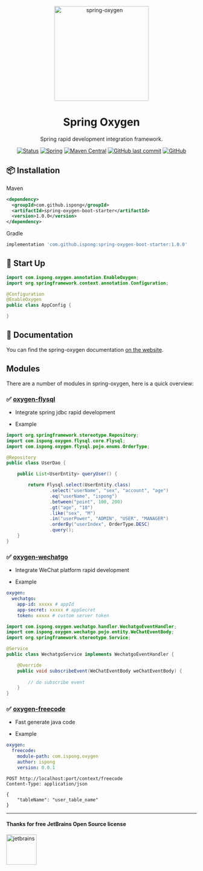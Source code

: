 <p align="center">
  <a href="https://github.com/ispong/spring-oxygen">
    <img alt="spring-oxygen" width="250" src="https://gitee.com/ispong/blog-images/raw/master/design/0ef04e6dc18553c88d8ae4815b4fc93.png">
  </a>
</p>

<h1 align="center">Spring Oxygen</h1>

<div align="center">

Spring rapid development integration framework.

[![Status][Status-image]][Status-url] [![Spring][Spring-image]][Spring-url] [![Maven Central][Maven-image]][Maven-url] [![GitHub last commit][commit-image]][commit-url] [![GitHub][license-image]][license-url]

[Status-image]: https://img.shields.io/badge/status-developing-ff69b4?style=flat-square
[Status-url]: https://github.com/ispong/spring-oxygen
[Spring-image]: https://img.shields.io/badge/spring-2.2.x-blue?style=flat-square
[Spring-url]: https://spring.io/
[Maven-image]: https://img.shields.io/maven-central/v/com.github.ispong/spring-oxygen-flysql?style=flat-square
[Maven-url]: https://search.maven.org/search?q=g:com.github.ispong
[commit-image]: https://img.shields.io/github/last-commit/ispong/spring-oxygen?style=flat-square
[commit-url]: https://github.com/ispong/spring-oxygen
[license-image]: https://img.shields.io/github/license/ispong/spring-oxygen?style=flat-square
[license-url]: https://github.com/ispong/spring-oxygen/blob/master/LICENSE

</div>

## 📦 Installation

Maven

```xml
<dependency>
  <groupId>com.github.ispong</groupId>
  <artifactId>spring-oxygen-boot-starter</artifactId>
  <version>1.0.0</version>
</dependency>
```

Gradle

```groovy
implementation 'com.github.ispong:spring-oxygen-boot-starter:1.0.0'
```

## 🔨 Start Up

```java
import com.ispong.oxygen.annotation.EnableOxygen;
import org.springframework.context.annotation.Configuration;

@Configuration
@EnableOxygen
public class AppConfig {

}
```

## 📄 Documentation

You can find the spring-oxygen documentation [on the website](https://ispong.gitee.io/spring-oxygen).  

## Modules

There are a number of modules in spring-oxygen, here is a quick overview:

### ✅ [oxygen-flysql](https://github.com/ispong/spring-oxygen/blob/master/spring-oxygen-flysql/src/main/java/com/ispong/oxygen/flysql/README.md)

- Integrate spring jdbc rapid development

- Example

```java
import org.springframework.stereotype.Repository;
import com.ispong.oxygen.flysql.core.Flysql;
import com.ispong.oxygen.flysql.pojo.enums.OrderType;

@Repository
public class UserDao {

    public List<UserEntity> queryUser() {

        return Flysql.select(UserEntity.class)
                .select("userName", "sex", "account", "age")
                .eq("userName", "ispong")
                .between("point", 100, 200)
                .gt("age", "18")
                .like("sex", "M")
                .in("userPower", "ADMIN", "USER", "MANAGER")
                .orderBy("userIndex", OrderType.DESC)
                .query();
    }
}
```

### ✅ [oxygen-wechatgo](https://github.com/ispong/spring-oxygen/blob/master/spring-oxygen-wechatgo/src/main/java/com/ispong/oxygen/wechatgo/README.md)

- Integrate WeChat platform rapid development

- Example

```yaml
oxygen:
  wechatgo:
    app-id: xxxxx # appId
    app-secret: xxxxx # appSecret
    token: xxxxx # custom server token
```

```java
import com.ispong.oxygen.wechatgo.handler.WechatgoEventHandler;
import com.ispong.oxygen.wechatgo.pojo.entity.WeChatEventBody;
import org.springframework.stereotype.Service;

@Service
public class WechatgoService implements WechatgoEventHandler {

    @Override
    public void subscribeEvent(WeChatEventBody weChatEventBody) {
        
        // do subscribe event
    }
}
```

### ✅ [oxygen-freecode](https://github.com/ispong/spring-oxygen/blob/master/spring-oxygen-flysql/src/main/java/com/ispong/oxygen/flysql/README.md)

- Fast generate java code

- Example

```yaml
oxygen:
  freecode:
    module-path: com.ispong.oxygen 
    author: ispong 
    version: 0.0.1 
```

```http 
POST http://localhost:port/context/freecode
Content-Type: application/json

{
    "tableName": "user_table_name"
}
```

***

#### Thanks for free JetBrains Open Source license

<a href="https://www.jetbrains.com/?from=spring-oxygen" target="_blank"><img src="https://gitee.com/ispong/blog-images/raw/master/idea/idea-logo.png" height="80" alt="jetbrains"/></a>
